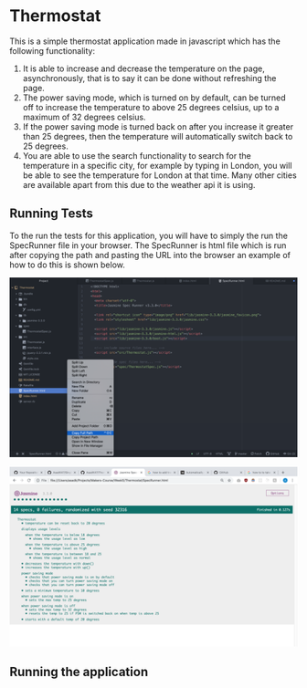# Thermostat

This is a simple thermostat application made in javascript which has the following functionality:

1. It is able to increase and decrease the temperature on the page, asynchronously, that is to say it can be done without refreshing the page.
2. The power saving mode, which is turned on by default, can be turned off to increase the temperature to above 25 degrees celsius, up to a maximum of 32 degrees celsius.
3. If the power saving mode is turned back on after you increase it greater than 25 degrees, then the temperature will automatically switch back to 25 degrees.
4. You are able to use the search functionality to search for the temperature in a specific city, for example by typing in London, you will be able to see the temperature for London at that time. Many other cities are available apart from this due to the weather api it is using.

## Running Tests

To the run the tests for this application, you will have to simply the run the SpecRunner file in your browser. The SpecRunner is html file which is run after copying the path and pasting the URL into the browser an example of how to do this is shown below.


![](assets/README-98aebe51.png)

![](assets/README-de321ba9.png)

## Running the application
